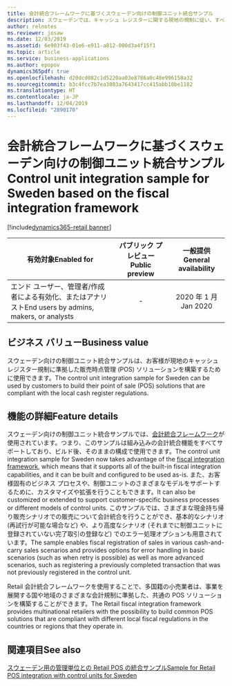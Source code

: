 ```yaml
---
title: 会計統合フレームワークに基づくスウェーデン向けの制御ユニット統合サンプル
description: スウェーデンでは、キャッシュ レジスターに関する現地の規制に従い、すべての小売販売を、統合型の会計デバイス (制御ユニット) を備えたキャッシュ レジスターに登録する必要があります。 スウェーデン向けの制御ユニット統合サンプルでは、スウェーデンの市場で利用できる一般的な会計デバイス モデルの 1 つがサポートされています。 このサンプルは Retail SDK の一部であり、会計統合フレームワークを拡張するものです。
author: relnotes
ms.reviewer: josaw
ms.date: 12/03/2019
ms.assetid: 6e903f43-01e6-e911-a812-000d3a4f15f1
ms.topic: article
ms.service: business-applications
ms.author: epopov
dynamics365pdf: true
ms.openlocfilehash: d20dcd082c1d5220aa03e8786a0c48e996158a32
ms.sourcegitcommit: b3c4fcc7b7ea3803a7643417cc415abb10be1182
ms.translationtype: HT
ms.contentlocale: ja-JP
ms.lasthandoff: 12/04/2019
ms.locfileid: "2890170"
---
```

# <a name="control-unit-integration-sample-for-sweden-based-on-the-fiscal-integration-framework"></a><span data-ttu-id="4b658-105">会計統合フレームワークに基づくスウェーデン向けの制御ユニット統合サンプル</span><span class="sxs-lookup"><span data-stu-id="4b658-105">Control unit integration sample for Sweden based on the fiscal integration framework</span></span>
[!include[dynamics365-retail banner](../includes/dynamics365-retail.md)]

| <span data-ttu-id="4b658-106">有効対象</span><span class="sxs-lookup"><span data-stu-id="4b658-106">Enabled for</span></span>    |  <span data-ttu-id="4b658-107">パブリック プレビュー</span><span class="sxs-lookup"><span data-stu-id="4b658-107">Public preview</span></span> | <span data-ttu-id="4b658-108">一般提供</span><span class="sxs-lookup"><span data-stu-id="4b658-108">General availability</span></span> | 
| ---------- | :----------: |:----------: |
|<span data-ttu-id="4b658-109">エンド ユーザー、管理者/作成者による有効化、またはアナリスト</span><span class="sxs-lookup"><span data-stu-id="4b658-109">End users by admins, makers, or analysts</span></span>|-| <span data-ttu-id="4b658-110">2020 年 1 月</span><span class="sxs-lookup"><span data-stu-id="4b658-110">Jan 2020</span></span>|


## <a name="business-value"></a><span data-ttu-id="4b658-111">ビジネス バリュー</span><span class="sxs-lookup"><span data-stu-id="4b658-111">Business value</span></span>
<!-- bv start -->
<span data-ttu-id="4b658-112">スウェーデン向けの制御ユニット統合サンプルは、お客様が現地のキャッシュ レジスター規制に準拠した販売時点管理 (POS) ソリューションを構築するために使用できます。</span><span class="sxs-lookup"><span data-stu-id="4b658-112">The control unit integration sample for Sweden can be used by customers to build their point of sale (POS) solutions that are compliant with the local cash register regulations.</span></span>
<!-- bv end -->



## <a name="feature-details"></a><span data-ttu-id="4b658-113">機能の詳細</span><span class="sxs-lookup"><span data-stu-id="4b658-113">Feature details</span></span>
<!--feature detail start -->
<span data-ttu-id="4b658-114">スウェーデン向けの制御ユニット統合サンプルでは、[会計統合フレームワーク](https://docs.microsoft.com/dynamics365/retail/localizations/fiscal-integration-for-retail-channel)が使用されています。つまり、このサンプルは組み込みの会計統合機能をすべてサポートしており、ビルド後、そのままの構成で使用できます。</span><span class="sxs-lookup"><span data-stu-id="4b658-114">The control unit integration sample for Sweden now takes advantage of the [fiscal integration framework](https://docs.microsoft.com/dynamics365/retail/localizations/fiscal-integration-for-retail-channel), which means that it supports all of the built-in fiscal integration capabilities, and it can be built and configured to be used as-is.</span></span> <span data-ttu-id="4b658-115">また、お客様固有のビジネス プロセスや、制御ユニットのさまざまなモデルをサポートするために、カスタマイズや拡張を行うこともできます。</span><span class="sxs-lookup"><span data-stu-id="4b658-115">It can also be customized or extended to support customer-specific business processes or different models of control units.</span></span> <span data-ttu-id="4b658-116">このサンプルでは、さまざまな現金持ち帰り販売シナリオでの販売について会計統合を行うことができ、基本的なシナリオ (再試行が可能な場合など) や、より高度なシナリオ (それまでに制御ユニットに登録されていない完了取引の登録など) でのエラー処理オプションも用意されています。</span><span class="sxs-lookup"><span data-stu-id="4b658-116">The sample enables fiscal registration of sales in various cash-and-carry sales scenarios and provides options for error handling in basic scenarios (such as when retry is possible) as well as more advanced scenarios, such as registering a previously completed transaction that was not previously registered in the control unit.</span></span>

<span data-ttu-id="4b658-117">Retail 会計統合フレームワークを使用することで、多国籍の小売業者は、事業を展開する国や地域のさまざまな会計規制に準拠した、共通の POS ソリューションを構築することができます。</span><span class="sxs-lookup"><span data-stu-id="4b658-117">The Retail fiscal integration framework provides multinational retailers with the possibility to build common POS solutions that are compliant with different local fiscal regulations in the countries or regions that they operate in.</span></span>
<!--feature detail end -->










## <a name="see-also"></a><span data-ttu-id="4b658-118">関連項目</span><span class="sxs-lookup"><span data-stu-id="4b658-118">See also</span></span>
[<span data-ttu-id="4b658-119">スウェーデン用の管理単位との Retail POS の統合サンプル</span><span class="sxs-lookup"><span data-stu-id="4b658-119">Sample for Retail POS integration with control units for Sweden</span></span>](https://docs.microsoft.com/dynamics365/retail/localizations/retail-sdk-control-unit-sample?tabs=retail-7-3)   

